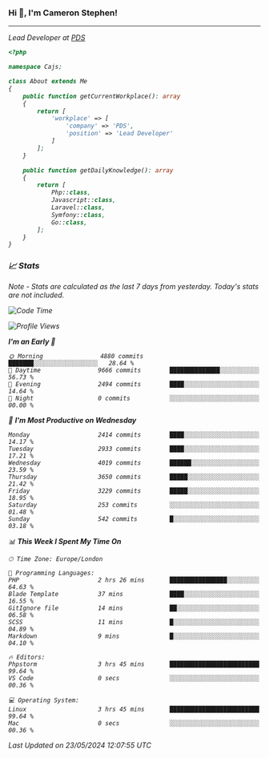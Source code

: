 ### Hi 👋, I'm Cameron Stephen!
<hr>
<p><em>Lead Developer at <a href="https://prindatasolutions.co.uk">PDS</a></p>


```php
<?php

namespace Cajs;

class About extends Me
{
    public function getCurrentWorkplace(): array
    {
        return [
            'workplace' => [
                'company' => 'PDS',
                'position' => 'Lead Developer'
            ]
        ];
    }

    public function getDailyKnowledge(): array
    {
        return [
            Php::class,
            Javascript::class,
            Laravel::class,
            Symfony::class,
            Go::class,
        ];
    }
}
```

### 📈 Stats
<p><em>Note - Stats are calculated as the last 7 days from yesterday. Today's stats are not included.</em></p>


<!--START_SECTION:waka-->
![Code Time](http://img.shields.io/badge/Code%20Time-3%2C815%20hrs%2042%20mins-blue)

![Profile Views](http://img.shields.io/badge/Profile%20Views-0-blue)

**I'm an Early 🐤** 

```text
🌞 Morning                4880 commits        ███████░░░░░░░░░░░░░░░░░░   28.64 % 
🌆 Daytime                9666 commits        ██████████████░░░░░░░░░░░   56.73 % 
🌃 Evening                2494 commits        ████░░░░░░░░░░░░░░░░░░░░░   14.64 % 
🌙 Night                  0 commits           ░░░░░░░░░░░░░░░░░░░░░░░░░   00.00 % 
```
📅 **I'm Most Productive on Wednesday** 

```text
Monday                   2414 commits        ████░░░░░░░░░░░░░░░░░░░░░   14.17 % 
Tuesday                  2933 commits        ████░░░░░░░░░░░░░░░░░░░░░   17.21 % 
Wednesday                4019 commits        ██████░░░░░░░░░░░░░░░░░░░   23.59 % 
Thursday                 3650 commits        █████░░░░░░░░░░░░░░░░░░░░   21.42 % 
Friday                   3229 commits        █████░░░░░░░░░░░░░░░░░░░░   18.95 % 
Saturday                 253 commits         ░░░░░░░░░░░░░░░░░░░░░░░░░   01.48 % 
Sunday                   542 commits         █░░░░░░░░░░░░░░░░░░░░░░░░   03.18 % 
```


📊 **This Week I Spent My Time On** 

```text
🕑︎ Time Zone: Europe/London

💬 Programming Languages: 
PHP                      2 hrs 26 mins       ████████████████░░░░░░░░░   64.63 % 
Blade Template           37 mins             ████░░░░░░░░░░░░░░░░░░░░░   16.55 % 
GitIgnore file           14 mins             ██░░░░░░░░░░░░░░░░░░░░░░░   06.58 % 
SCSS                     11 mins             █░░░░░░░░░░░░░░░░░░░░░░░░   04.89 % 
Markdown                 9 mins              █░░░░░░░░░░░░░░░░░░░░░░░░   04.10 % 

🔥 Editors: 
Phpstorm                 3 hrs 45 mins       █████████████████████████   99.64 % 
VS Code                  0 secs              ░░░░░░░░░░░░░░░░░░░░░░░░░   00.36 % 

💻 Operating System: 
Linux                    3 hrs 45 mins       █████████████████████████   99.64 % 
Mac                      0 secs              ░░░░░░░░░░░░░░░░░░░░░░░░░   00.36 % 
```


 Last Updated on 23/05/2024 12:07:55 UTC
<!--END_SECTION:waka-->
